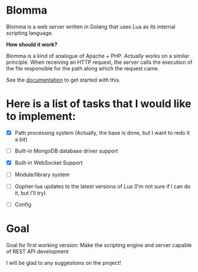 # Blomma
Blomma is a web server written in Golang that uses Lua as its internal scripting language.

**How should it work?**

Blomma is a kind of analogue of Apache + PHP. Actually works on a similar principle. When receiving an HTTP request, the server calls the execution of the file responsible for the path along which the request came.

See the [documentation](https://github.com/DiSay1/Blomma/wiki) to get started with this.

# Here is a list of tasks that I would like to implement:

- [x] Path processing system (Actually, the base is done, but I want to redo it a bit)
- [ ] Built-in MongoDB database driver support
- [x] Built-in WebSocket Support
- [ ] Module/library system
- [ ] Gopher-lua updates to the latest versions of Lua (I'm not sure if I can do it, but I'll try)
- [ ] Config


# Goal

Goal for first working version: Make the scripting engine and server capable of REST API development

I will be glad to any suggestions on the project!
